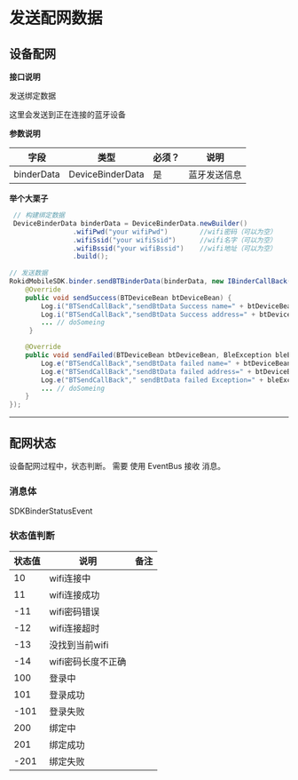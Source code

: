 # 发送配网数据

## 设备配网

**接口说明** 

发送绑定数据

这里会发送到正在连接的蓝牙设备

**参数说明**

| 字段    | 类型   | 必须？| 说明 |
| ------ | ----- | ----- | ----- |
| binderData | DeviceBinderData | 是 | 蓝牙发送信息 |

**举个大栗子**

```java
 // 构建绑定数据
 DeviceBinderData binderData = DeviceBinderData.newBuilder()
                .wifiPwd("your wifiPwd")        //wifi密码（可以为空）
                .wifiSsid("your wifiSsid")      //wifi名字（可以为空）
                .wifiBssid("your wifiBssid")    //wifi地址（可以为空）
                .build();
                
// 发送数据
RokidMobileSDK.binder.sendBTBinderData(binderData, new IBinderCallBack() {
    @Override
    public void sendSuccess(BTDeviceBean btDeviceBean) {    
        Log.i("BTSendCallBack","sendBtData Success name=" + btDeviceBean.getName());
        Log.i("BTSendCallBack","sendBtData Success address=" + btDeviceBean.getAddress());
        ... // doSomeing
     }

    @Override
    public void sendFailed(BTDeviceBean btDeviceBean, BleException bleException) {          
        Log.e("BTSendCallBack","sendBtData failed name=" + btDeviceBean.getName());
        Log.e("BTSendCallBack","sendBtData failed address=" + btDeviceBean.getAddress());
        Log.e("BTSendCallBack"," sendBtData failed Exception=" + bleException.toString());
        ... // doSomeing
    }
});
```

---

## 配网状态

设备配网过程中，状态判断。
需要 使用 EventBus 接收 消息。

### 消息体

SDKBinderStatusEvent

### 状态值判断

| 状态值 | 说明 | 备注 |
| --- | --- | --- |
| 10 | wifi连接中 ||
| 11 | wifi连接成功 ||
| -11 | wifi密码错误 ||
| -12 | wifi连接超时 ||
| -13 | 没找到当前wifi ||
| -14 | wifi密码长度不正确 ||
| 100 | 登录中 ||
| 101 | 登录成功 ||
| -101 | 登录失败 ||
| 200 | 绑定中 ||
| 201 | 绑定成功 ||
| -201 | 绑定失败 ||

